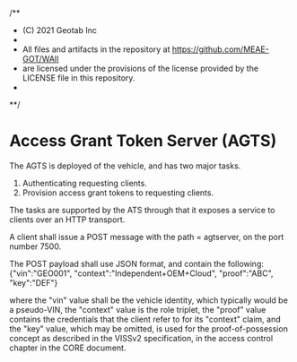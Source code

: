 /**
* (C) 2021 Geotab Inc
*
* All files and artifacts in the repository at https://github.com/MEAE-GOT/WAII
* are licensed under the provisions of the license provided by the LICENSE file in this repository.
*
**/

# Access Grant Token Server (AGTS)

The AGTS is deployed of the vehicle, and has two major tasks.

1. Authenticating requesting clients.
2. Provision access grant tokens to requesting clients.

The tasks are supported by the ATS through that it exposes a service to clients over an HTTP transport.

A client shall issue a POST message with the path = agtserver, on the port number 7500.

The POST payload shall use JSON format, and contain the following:
{"vin":"GEO001", "context":"Independent+OEM+Cloud", "proof":"ABC", "key":"DEF"}

where the "vin" value shall be the vehicle identity, which typically would be a pseudo-VIN, 
the "context" value is the role triplet, the "proof" value contains the credentials that the client refer to for its "context" claim, and the "key" value, which may be omitted, is used for the proof-of-possession concept as described in the VISSv2 specification, in the access control chapter in the CORE document. 



